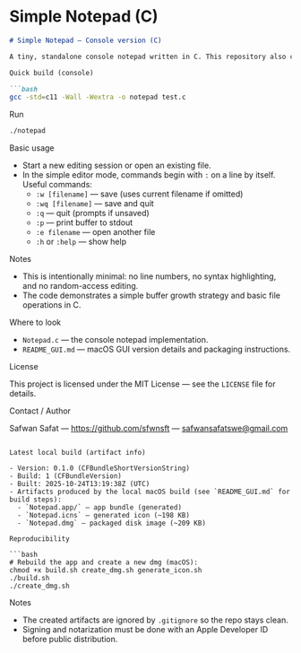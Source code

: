 # Simple Notepad (C)
```markdown
# Simple Notepad — Console version (C)

A tiny, standalone console notepad written in C. This repository also contains a macOS GUI version (see `README_GUI.md`).

Quick build (console)

```bash
gcc -std=c11 -Wall -Wextra -o notepad test.c
```

Run

```bash
./notepad
```

Basic usage

- Start a new editing session or open an existing file.
- In the simple editor mode, commands begin with `:` on a line by itself. Useful commands:
  - `:w [filename]`  — save (uses current filename if omitted)
  - `:wq [filename]` — save and quit
  - `:q`             — quit (prompts if unsaved)
  - `:p`             — print buffer to stdout
  - `:e filename`    — open another file
  - `:h` or `:help`  — show help

Notes

- This is intentionally minimal: no line numbers, no syntax highlighting, and no random-access editing.
- The code demonstrates a simple buffer growth strategy and basic file operations in C.

Where to look

- `Notepad.c` — the console notepad implementation.
- `README_GUI.md` — macOS GUI version details and packaging instructions.

License

This project is licensed under the MIT License — see the `LICENSE` file for details.

Contact / Author

Safwan Safat — https://github.com/sfwnsft — safwansafatswe@gmail.com

```

Latest local build (artifact info)

- Version: 0.1.0 (CFBundleShortVersionString)
- Build: 1 (CFBundleVersion)
- Built: 2025-10-24T13:19:38Z (UTC)
- Artifacts produced by the local macOS build (see `README_GUI.md` for build steps):
  - `Notepad.app/` — app bundle (generated)
  - `Notepad.icns` — generated icon (~198 KB)
  - `Notepad.dmg` — packaged disk image (~209 KB)

Reproducibility

```bash
# Rebuild the app and create a new dmg (macOS):
chmod +x build.sh create_dmg.sh generate_icon.sh
./build.sh
./create_dmg.sh
```

Notes

- The created artifacts are ignored by `.gitignore` so the repo stays clean.
- Signing and notarization must be done with an Apple Developer ID before public distribution.
